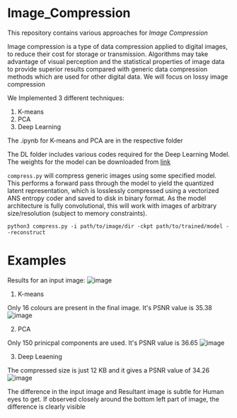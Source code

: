 # Image_Compression

This repository contains various approaches for *Image Compression* 

Image compression is a type of data compression applied to digital images, to reduce their cost for storage or transmission. Algorithms may take advantage of visual perception and the statistical properties of image data to provide superior results compared with generic data compression methods which are used for other digital data. We will focus on lossy image compression

We Implemented 3 different techniques:

1. K-means
2. PCA
3. Deep Learning 

The .ipynb for K-means and PCA are in the respective folder

The DL folder includes various codes required for the Deep Learning Model. The weights for the model can be downloaded from [link](https://drive.google.com/file/d/1YniZmdgYN4Lf0ZaERlD_CCn33w_ybF0G/view?usp=sharing) 

`compress.py` will compress generic images using some specified model. This performs a forward pass through the model to yield the quantized latent representation, which is losslessly compressed using a vectorized ANS entropy coder and saved to disk in binary format. As the model architecture is fully convolutional, this will work with images of arbitrary size/resolution (subject to memory constraints).

```
python3 compress.py -i path/to/image/dir -ckpt path/to/trained/model --reconstruct
```

# Examples

Results for an input image:
![image](https://user-images.githubusercontent.com/62425457/117535228-68422f80-b012-11eb-9dbb-5995cf91002e.png)

1. K-means

Only 16 colours are present in the final image. It's PSNR value is 35.38
![image](https://user-images.githubusercontent.com/62425457/117535241-7c862c80-b012-11eb-9f18-3be96db672c3.png)

2. PCA

Only 150 prinicpal components are used. It's PSNR value is 36.65
![image](https://user-images.githubusercontent.com/62425457/117535309-d981e280-b012-11eb-917f-a6425c4abb6a.png)

3. Deep Leaening

The compressed size is just 12 KB and it gives a PSNR value of 34.26
![image](https://user-images.githubusercontent.com/62425457/117535371-164dd980-b013-11eb-8975-49bea4400d80.png)

The difference in the input image and Resultant image is subtle for Human eyes to get. If observed closely around the bottom left part of image, the difference is clearly visible


